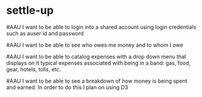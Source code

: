 # settle-up

#AAU I want to be able to login into a shared account using login credentials such as auser id and password

#AAU I want to be able to see who owes me money and to whom I owe

#AAU I want to be able to catalog expenses with a drop down menu that displays on it typical expenses associated with being in a band: gas, food, gear, hotels, tolls, etc.

#AAU I want to be able to see a breakdown of how money is being spent and earned. In order to do this I plan on using D3
